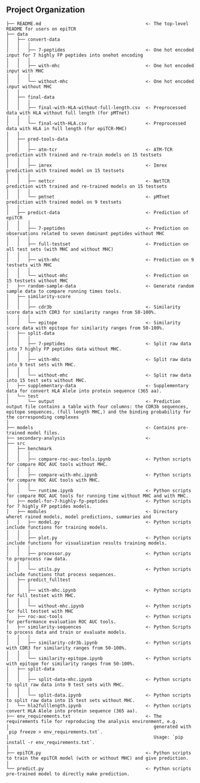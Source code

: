 ## Project Organization

    ├── README.md                                       <- The top-level README for users on epiTCR
    ├── data
    │   ├── convert-data                    
    │   │   │
    │   │   ├── 7-peptides                              <- One hot encoded input for 7 highly FP peptides into onehot encoding
    │   │   │
    │   │   ├── with-mhc                                <- One hot encoded input with MHC
    │   │   │
    │   │   └── without-mhc                             <- One hot encoded input without MHC
    │   │      
    │   ├── final-data                      
    │   │   │
    │   │   ├── final-with-HLA-without-full-length.csv  <- Preprocessed data with HLA without full length (for pMTnet)   
    │   │   │
    │   │   └── final-with-HLA.csv                      <- Preprocessed data with HLA in full length (for epiTCR-MHC)
    |   |
    │   ├── pred-tools-data                             
    │   │   │
    │   │   ├── atm-tcr                                 <- ATM-TCR prediction with trained and re-train models on 15 testsets
    │   │   │
    │   │   ├── imrex                                   <- Imrex prediction with trained model on 15 testsets
    │   │   │                                           
    │   │   ├── nettcr                                  <- NetTCR prediction with trained and re-trained models on 15 testsets
    │   │   │                                           
    │   │   └── pmtnet                                  <- pMTnet prediction with trained model on 9 testsets
    │   │
    │   ├── predict-data                                <- Prediction of epiTCR
    │   │   │                                           
    │   │   ├── 7-peptides                              <- Prediction on observations related to seven dominant peptides without MHC
    │   │   │                                           
    │   │   ├── full-testset                            <- Prediction on all test sets (with MHC and without MHC)
    │   │   │                                           
    │   │   ├── with-mhc                                <- Prediction on 9 testsets with MHC
    │   │   │                                           
    │   │   └── without-mhc                             <- Prediction on 15 testsets without MHC
    │   ├── random-sample-data                          <- Generate random sample data to compare running times tools.
    │   ├── similarity-score                            
    │   │   │                                           
    │   │   ├── cdr3b                                   <- Similarity score data with CDR3 for similarity ranges from 50-100%.
    │   │   │                                           
    │   │   └── epitope                                 <- Similarity score data with epitope for similarity ranges from 50-100%.
    │   ├── split-data                                  
    │   │   │                                           
    │   │   ├── 7-peptides                              <- Split raw data into 7 highly FP peptides data without MHC.
    │   │   │                                           
    │   │   ├── with-mhc                                <- Split raw data into 9 test sets with MHC.
    │   │   │                                           
    │   │   └── without-mhc                             <- Split raw data into 15 test sets without MHC.
    │   ├── supplementary-data                          <- Supplementary data for convert HLA Alele into protein sequence (365 aa).
    │   └── test                                            
    │       └── output                                  <- Prediction output file contains a table with four columns: the CDR3b sequences, epitope sequences, (full length MHC,) and the binding probability for the corresponding complexes
    │
    ├── models                                          <- Contains pre-trained model files.
    ├── secondary-analysis                              <- 
    ├── src                                             
    │   ├── benchmark                                   
    │   │   │                                           
    │   │   ├── compare-roc-auc-tools.ipynb             <- Python scripts for compare ROC AUC tools without MHC.
    │   │   │                                           
    │   │   ├── compare-with-mhc.ipynb                  <- Python scripts for compare ROC AUC tools with MHC.
    │   │   │                                           
    │   │   └── runtime.ipynb                           <- Python scripts for compare ROC AUC tools for running time without MHC and with MHC.
    │   ├── model-for-7-highly-fp-peptides              <- Python scripts for 7 highly FP peptides models.
    │   ├── modules                                     <- Directory wheret rained models, model predictions, summaries and
    │   │   ├── model.py                                <- Python scripts include functions for training models.
    │   │   │         
    │   │   ├── plot.py                                 <- Python scripts include functions for visualization results training models.
    │   │   │                                           
    │   │   ├── processor.py                            <- Python scripts to preprocess raw data.
    │   │   │                                                                             
    │   │   └── utils.py                                <- Python scripts include functions that process sequences.
    │   ├── predict_fulltest                           
    │   │   │                                           
    │   │   ├── with-mhc.ipynb                          <- Python scripts for full testset with MHC.
    │   │   │                                           
    │   │   └── without-mhc.ipynb                       <- Python scripts for full testset with MHC 
    │   ├── roc-auc-tools                               <- Python scripts for performance evaluation ROC AUC tools.
    │   ├── similarity-sequences                        <- Python Scripts to process data and train or evaluate models.
    │   │   │                                           
    │   │   ├── similarity-cdr3b.ipynb                  <- Python scripts with CDR3 for similarity ranges from 50-100%.
    │   │   │                                           
    │   │   └── similarity-epitope.ipynb                <- Python scripts with epitope for similarity ranges from 50-100%.
    │   ├── split-data                                 
    │   │   │                                           
    │   │   ├── split-data-mhc.ipynb                    <- Python scripts to split raw data into 9 test sets with MHC.
    │   │   │                                           
    │   │   └── split-data.ipynb                        <- Python scripts to split raw data into 15 test sets without MHC.
    │   └── hla2fulllength.ipynb                        <- Python scripts convert HLA Alele into protein sequence (365 aa).
    ├── env_requirements.txt                            <- The requirements file for reproducing the analysis environment, e.g.
    │                                                      generated with `pip freeze > env_requirements.txt`.
    │                                                      Usage: `pip install -r env_requirements.txt`.
    │
    ├── epiTCR.py                                       <- Python scripts to train the epiTCR model (with or without MHC) and give prediction.
    │                                                   
    └── predict.py                                      <- Python scripts pre-trained model to directly make prediction.
